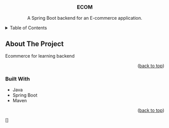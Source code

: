 
<div align="center">
<h3 align="center">ECOM</h3>
<p align="center">
   A Spring Boot backend for an E-commerce application.
</p>

</div>
<details>
  <summary>Table of Contents</summary>
  <ol>
    <li>
      <a href="#about-the-project">About The Project</a>
      <ul>
        <li><a href="#built-with">Built With</a></li>
      </ul>
    </li>
  </ol>
</details>

<!-- ABOUT THE PROJECT -->
## About The Project

Ecommerce for learning  backend
<p align="right">(<a href="#readme-top">back to top</a>)</p>


### Built With
*  Java
* Spring Boot
* Maven

<p align="right">(<a href="#readme-top">back to top</a>)</p>








[]